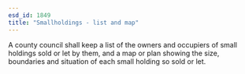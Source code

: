 ```yaml
---
esd_id: 1849
title: "Smallholdings - list and map"
---
```


A county council shall keep a list of the owners and occupiers of small holdings sold or let by them, and a map or plan showing the size, boundaries and situation of each small holding so sold or let.

